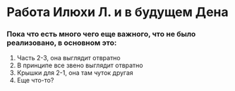 # Работа Илюхи Л. и в будущем Дена

### Пока что есть много чего еще важного, что не было реализовано, в основном это:
1. Часть 2-3, она выглядит отвратно
2. В принципе все звено выглядит отвратно
3. Крышки для 2-1, она там чуток другая
4. Еще что-то?

